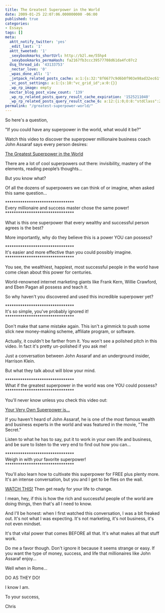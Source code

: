```yaml
---
title: The Greatest Superpower in the World
date: 2009-01-25 22:07:06.000000000 -06:00
published: true
categories:
- Essays
tags: []
meta:
  aktt_notify_twitter: 'yes'
  _edit_last: '1'
  aktt_tweeted: '1'
  _sexybookmarks_shortUrl: http://b2l.me/55hp4
  _sexybookmarks_permaHash: fa2167fb3ccc39577708d61da4fc07c2
  dsq_thread_id: '43133753'
  _nectar_love: '0'
  _wpas_done_all: '1'
  _jetpack_related_posts_cache: a:1:{s:32:"8f6677c9d6b0f903e98ad32ec61f8deb";a:2:{s:7:"expires";i:1477722057;s:7:"payload";a:3:{i:0;a:1:{s:2:"id";i:143;}i:1;a:1:{s:2:"id";i:425;}i:2;a:1:{s:2:"id";i:39;}}}}
  _vc_post_settings: a:1:{s:10:"vc_grid_id";a:0:{}}
  _wp_rp_image: empty
  nectar_blog_post_view_count: '139'
  _wp_rp_related_posts_query_result_cache_expiration: '1525211040'
  _wp_rp_related_posts_query_result_cache_6: a:12:{i:0;O:8:"stdClass":2:{s:7:"post_id";s:4:"3431";s:5:"score";s:16:"63.2939462868105";}i:1;O:8:"stdClass":2:{s:7:"post_id";s:3:"266";s:5:"score";s:18:"58.888276906443245";}i:2;O:8:"stdClass":2:{s:7:"post_id";s:4:"3463";s:5:"score";s:17:"56.70498966818676";}i:3;O:8:"stdClass":2:{s:7:"post_id";s:4:"3436";s:5:"score";s:17:"51.83275669653844";}i:4;O:8:"stdClass":2:{s:7:"post_id";s:4:"2078";s:5:"score";s:18:"23.816294475113892";}i:5;O:8:"stdClass":2:{s:7:"post_id";s:4:"3126";s:5:"score";s:17:"23.17654352669614";}i:6;O:8:"stdClass":2:{s:7:"post_id";s:2:"37";s:5:"score";s:18:"20.886403625716955";}i:7;O:8:"stdClass":2:{s:7:"post_id";s:4:"4954";s:5:"score";s:17:"20.72010197390518";}i:8;O:8:"stdClass":2:{s:7:"post_id";s:4:"4491";s:5:"score";s:18:"19.807728269623464";}i:9;O:8:"stdClass":2:{s:7:"post_id";s:3:"267";s:5:"score";s:18:"19.739974709563764";}i:10;O:8:"stdClass":2:{s:7:"post_id";s:4:"3540";s:5:"score";s:17:"18.04537898876418";}i:11;O:8:"stdClass":2:{s:7:"post_id";s:3:"309";s:5:"score";s:17:"18.04537898876418";}}
permalink: "/greatest-superpower-world/"
---
```

<p>So here's a question,</p>
<p>"If you could have any superpower in the world, what would it be?"</p>
<p>Watch this video to discover the superpower millionaire business coach John Assaraf says every person desires:</p>
<p><a href="http://www.TheMastersGathering.com/JohnAssaraf/?10355" rel="nofollow">The Greatest Superpower in the World</a></p>
<p>There are a lot of cool superpowers out there: invisibility, mastery of the elements, reading people’s thoughts...</p>
<p>But you know what?</p>
<p>Of all the dozens of superpowers we can think of or imagine, when asked this same question...</p>
<p>********************************<br />
Every millionaire and success master chose the same power!<br />
********************************</p>
<p>What is this one superpower that every wealthy and successful person agrees is the best?</p>
<p>More importantly, why do they believe this is a power YOU can possess?</p>
<p>********************************<br />
It's easier and more effective than you could possibly imagine.<br />
********************************</p>
<p>You see, the wealthiest, happiest, most successful people in the world have come clean about this power for centuries.</p>
<p>World-renowned internet marketing giants like Frank Kern, Willie Crawford, and Eben Pagan all possess and teach it.</p>
<p>So why haven't you discovered and used this incredible superpower yet?</p>
<p>********************************<br />
It's so simple, you've probably ignored it!<br />
********************************</p>
<p>Don't make that same mistake again. This isn't a gimmick to push some slick new money-making scheme, affiliate program, or software.</p>
<p>Actually, it couldn't be farther from it. You won't see a polished pitch in this video. In fact it's pretty un-polished if you ask me!</p>
<p>Just a conversation between John Assaraf and an underground insider, Harrison Klein.</p>
<p>But what they talk about will blow your mind.</p>
<p>********************************<br />
What if the greatest superpower in the world was one YOU could possess?<br />
********************************</p>
<p>You'll never know unless you check this video out:</p>
<p><a href="http://www.TheMastersGathering.com/JohnAssaraf/?10355" rel="nofollow">Your Very Own Superpower is...</a></p>
<p>If you haven't heard of John Assaraf, he is one of the most famous wealth and business experts in the world and was featured in the movie, "The Secret."</p>
<p>Listen to what he has to say, put it to work in your own life and business, and be sure to listen to the very end to find out how you can...</p>
<p>********************************<br />
Weigh in with your favorite superpower!<br />
********************************</p>
<p>You'll also learn how to cultivate this superpower for FREE plus plenty more. It's an intense conversation, but you and I get to be flies on the wall.</p>
<p><a href="http://www.TheMastersGathering.com/JohnAssaraf/?10355" rel="nofollow">WATCH THIS!</a> Then get ready for your life to change.</p>
<p>I mean, hey, if this is how the rich and successful people of the world are doing things, then that's all I need to know.</p>
<p>And I'll be honest: when I first watched this conversation, I was a bit freaked out. It's not what I was expecting. It's not marketing, it's not business, it's not even mindset.</p>
<p>It's that vital power that comes BEFORE all that. It's what makes all that stuff work.</p>
<p>Do me a favor though. Don't ignore it because it seems strange or easy. If you want the type of money, success, and life that millionaires like John Assaraf enjoy...</p>
<p>Well when in Rome...</p>
<p>DO AS THEY DO!</p>
<p>I know I am.</p>
<p>To your success,</p>
<p>Chris</p>
